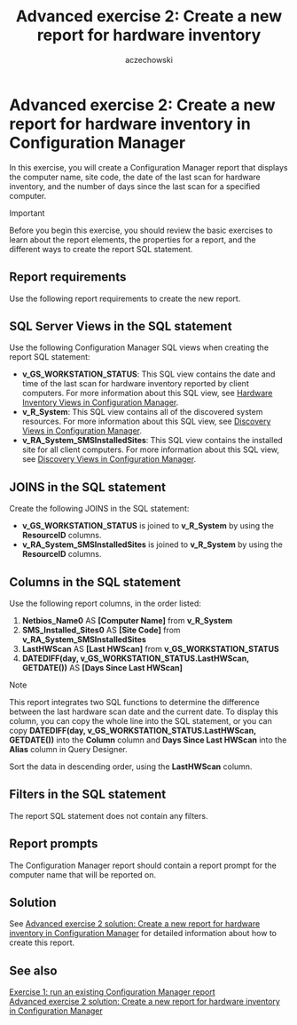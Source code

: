 ﻿---
title: 'Advanced exercise 2: Create a new report for hardware inventory'
titleSuffix: Configuration Manager
description: Create a Configuration Manager report that displays hardware inventory information.
ms.date: 04/30/2019
ms.prod: configuration-manager
ms.technology: configmgr-other #app client compliance hybrid osd protect sum
ms.topic: conceptual
ms.collection: M365-identity-device-management
ms.assetid: d7e964d3-5c1a-42c5-81fd-57fc833cb55a
author: aczechowski
ms.author: aaroncz
manager: dougeby
---

# Advanced exercise 2: Create a new report for hardware inventory in Configuration Manager

In this exercise, you will create a Configuration Manager report that displays the computer name, site code, the date of the last scan for hardware inventory, and the number of days since the last scan for a specified computer.

> [!IMPORTANT]
> Before you begin this exercise, you should review the basic exercises to learn about the report elements, the properties for a report, and the different ways to create the report SQL statement.

## Report requirements

Use the following report requirements to create the new report.

## SQL Server Views in the SQL statement

Use the following Configuration Manager SQL views when creating the report SQL statement:

- **v_GS_WORKSTATION_STATUS**: This SQL view contains the date and time of the last scan for hardware inventory reported by client computers. For more information about this SQL view, see [Hardware Inventory Views in Configuration Manager](hardware-inventory-views-configuration-manager.md).
- **v_R_System**: This SQL view contains all of the discovered system resources. For more information about this SQL view, see [Discovery Views in Configuration Manager](discovery-views-configuration-manager.md).
- **v_RA_System_SMSInstalledSites**: This SQL view contains the installed site for all client computers. For more information about this SQL view, see [Discovery Views in Configuration Manager](discovery-views-configuration-manager.md).

## JOINS in the SQL statement

Create the following JOINS in the SQL statement:

- **v_GS_WORKSTATION_STATUS** is joined to **v_R_System** by using the **ResourceID** columns.
- **v_RA_System_SMSInstalledSites** is joined to **v_R_System** by using the **ResourceID** columns.

## Columns in the SQL statement

Use the following report columns, in the order listed:

1.  **Netbios_Name0** AS **[Computer Name]** from **v_R_System**
1.  **SMS_Installed_Sites0** AS **[Site Code]** from **v_RA_System_SMSInstalledSites**
1.  **LastHWScan** AS **[Last HWScan]** from **v_GS_WORKSTATION_STATUS**
1.  **DATEDIFF(day, v_GS_WORKSTATION_STATUS.LastHWScan, GETDATE())** AS **[Days Since Last HWScan]**

> [!NOTE]
> This report integrates two SQL functions to determine the difference between the last hardware scan date and the current date. To display this column, you can copy the whole line into the SQL statement, or you can copy **DATEDIFF(day, v_GS_WORKSTATION_STATUS.LastHWScan, GETDATE())** into the **Column** column and **Days Since Last HWScan** into the **Alias** column in Query Designer.

Sort the data in descending order, using the **LastHWScan** column.

## Filters in the SQL statement

The report SQL statement does not contain any filters.

## Report prompts

The Configuration Manager report should contain a report prompt for the computer name that will be reported on.

## Solution

See [Advanced exercise 2 solution: Create a new report for hardware inventory in Configuration Manager](advanced-exercise-2-solution-create-new-report-hardware-inventory-configuration-manager.md) for detailed information about how to create this report.

## See also

[Exercise 1: run an existing Configuration Manager report](exercise-1-run-existing-configuration-manager-report.md)  
[Advanced exercise 2 solution: Create a new report for hardware inventory in Configuration Manager](advanced-exercise-2-solution-create-new-report-hardware-inventory-configuration-manager.md)